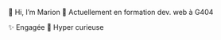 👋 Hi, I’m Marion 
🎒 Actuellement en formation dev. web à G404

✨ Engagée
👀 Hyper curieuse
<!---
Esteranodin/Esteranodin is a ✨ special ✨ repository because its `README.md` (this file) appears on your GitHub profile.
You can click the Preview link to take a look at your changes.

- 🌱 I’m currently learning ...

- 📫 How to reach me ...
- 😄 Pronouns: ...
- ⚡ Fun fact: ...
--->

